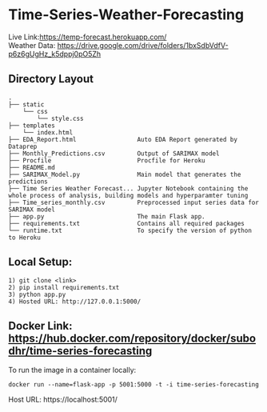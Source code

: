 # Time-Series-Weather-Forecasting
Live Link:https://temp-forecast.herokuapp.com/  
Weather Data: https://drive.google.com/drive/folders/1bxSdbVdfV-p6z6gUgHz_k5dppj0pO5Zh  

## Directory Layout  

    .
    ├── static
        └── css
            └── style.css
    ├── templates
        └── index.html
    ├── EDA_Report.html                 Auto EDA Report generated by Dataprep
    ├── Monthly_Predictions.csv         Output of SARIMAX model
    ├── Procfile                        Procfile for Heroku
    ├── README.md                       
    ├── SARIMAX_Model.py                Main model that generates the predictions
    ├── Time Series Weather Forecast... Jupyter Notebook containing the whole process of analysis, building models and hyperparamter tuning
    ├── Time_series_monthly.csv         Preprocessed input series data for SARIMAX model
    ├── app.py                          The main Flask app.
    ├── requirements.txt                Contains all required packages
    └── runtime.txt                     To specify the version of python to Heroku 

## Local Setup:
```
1) git clone <link>
2) pip install requirements.txt
3) python app.py
4) Hosted URL: http://127.0.0.1:5000/ 
```

## Docker Link: https://hub.docker.com/repository/docker/subodhr/time-series-forecasting
To run the image in a container locally:
```
docker run --name=flask-app -p 5001:5000 -t -i time-series-forecasting
```
Host URL: https://localhost:5001/
